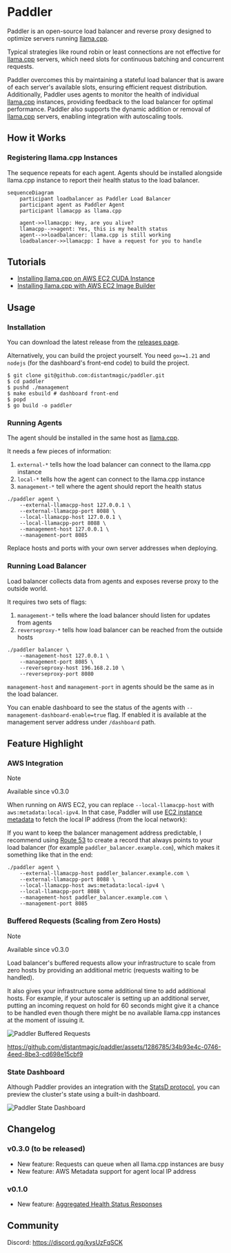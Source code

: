 # Paddler

Paddler is an open-source load balancer and reverse proxy designed to optimize servers running [llama.cpp](https://github.com/ggerganov/llama.cpp). 

Typical strategies like round robin or least connections are not effective for [llama.cpp](https://github.com/ggerganov/llama.cpp) servers, which need slots for continuous batching and concurrent requests. 

Paddler overcomes this by maintaining a stateful load balancer that is aware of each server's available slots, ensuring efficient request distribution. Additionally, Paddler uses agents to monitor the health of individual [llama.cpp](https://github.com/ggerganov/llama.cpp) instances, providing feedback to the load balancer for optimal performance. Paddler also supports the dynamic addition or removal of [llama.cpp](https://github.com/ggerganov/llama.cpp) servers, enabling integration with autoscaling tools.

## How it Works

### Registering llama.cpp Instances

The sequence repeats for each agent. Agents should be installed alongside llama.cpp instance to report their health status to the load balancer.

```mermaid
sequenceDiagram
    participant loadbalancer as Paddler Load Balancer
    participant agent as Paddler Agent
    participant llamacpp as llama.cpp

    agent->>llamacpp: Hey, are you alive?
    llamacpp-->>agent: Yes, this is my health status
    agent-->>loadbalancer: llama.cpp is still working
    loadbalancer->>llamacpp: I have a request for you to handle
```

## Tutorials

- [Installing llama.cpp on AWS EC2 CUDA Instance](infra/tutorial-installing-llamacpp-aws-cuda.md)
- [Installing llama.cpp with AWS EC2 Image Builder](infra/tutorial-installing-llamacpp-aws-ec2-image-builder.md)

## Usage

### Installation

You can download the latest release from the 
[releases page](https://github.com/distantmagic/paddler/releases).

Alternatively, you can build the project yourself. You need `go>=1.21` and
`nodejs` (for the dashboard's front-end code) to build the project.

```shell
$ git clone git@github.com:distantmagic/paddler.git
$ cd paddler
$ pushd ./management
$ make esbuild # dashboard front-end
$ popd
$ go build -o paddler
```

### Running Agents

The agent should be installed in the same host as [llama.cpp](https://github.com/ggerganov/llama.cpp).

It needs a few pieces of information:
1. `external-*` tells how the load balancer can connect to the llama.cpp instance
2. `local-*` tells how the agent can connect to the llama.cpp instance
3. `management-*` tell where the agent should report the health status

```shell
./paddler agent \
    --external-llamacpp-host 127.0.0.1 \
    --external-llamacpp-port 8088 \
    --local-llamacpp-host 127.0.0.1 \
    --local-llamacpp-port 8088 \
    --management-host 127.0.0.1 \
    --management-port 8085
```

Replace hosts and ports with your own server addresses when deploying.

### Running Load Balancer

Load balancer collects data from agents and exposes reverse proxy to the outside world.

It requires two sets of flags:
1. `management-*` tells where the load balancer should listen for updates from agents
2. `reverseproxy-*` tells how load balancer can be reached from the outside hosts

```shell
./paddler balancer \
    --management-host 127.0.0.1 \
    --management-port 8085 \
    --reverseproxy-host 196.168.2.10 \
    --reverseproxy-port 8080
```

`management-host` and `management-port` in agents should be the same as in the load balancer.

You can enable dashboard to see the status of the agents with 
`--management-dashboard-enable=true` flag. If enabled it is available at the 
management server address under `/dashboard` path.

## Feature Highlight

### AWS Integration

> [!NOTE]
> Available since v0.3.0

When running on AWS EC2, you can replace `--local-llamacpp-host` with `aws:metadata:local-ipv4`. In that case, Paddler will use [EC2 instance metadata](https://docs.aws.amazon.com/AWSEC2/latest/UserGuide/ec2-instance-metadata.html) to fetch the local IP address (from the local network):

If you want to keep the balancer management address predictable, I recommend using [Route 53](https://aws.amazon.com/route53/) to create a record that always points to your load balancer (for example `paddler_balancer.example.com`), which makes it something like that in the end:

```shell
./paddler agent \
    --external-llamacpp-host paddler_balancer.example.com \
    --external-llamacpp-port 8088 \
    --local-llamacpp-host aws:metadata:local-ipv4 \
    --local-llamacpp-port 8088 \
    --management-host paddler_balancer.example.com \
    --management-port 8085
```

### Buffered Requests (Scaling from Zero Hosts)

> [!NOTE]
> Available since v0.3.0

Load balancer's buffered requests allow your infrastructure to scale from zero hosts by providing an additional metric (requests waiting to be handled). 

It also gives your infrastructure some additional time to add additional hosts. For example, if your autoscaler is setting up an additional server, putting an incoming request on hold for 60 seconds might give it a chance to be handled even though there might be no available llama.cpp instances at the moment of issuing it.

![Paddler Buffered Requests](https://github.com/distantmagic/paddler/assets/1286785/ddafc1c4-85bd-48f9-8e58-65294281835d)

https://github.com/distantmagic/paddler/assets/1286785/34b93e4c-0746-4eed-8be3-cd698e15cbf9

### State Dashboard

Although Paddler provides an integration with the [StatsD protocol](https://github.com/statsd/statsd), you can preview the cluster's state using a built-in dashboard.

![Paddler State Dashboard](https://github.com/distantmagic/paddler/assets/1286785/251921bf-cfbd-4269-b0c9-b9cc981d4128)

## Changelog

### v0.3.0 (to be released)

* New feature: Requests can queue when all llama.cpp instances are busy
* New feature: AWS Metadata support for agent local IP address

### v0.1.0

* New feature: [Aggregated Health Status Responses](https://github.com/distantmagic/paddler/releases/tag/v0.1.0)

## Community

Discord: https://discord.gg/kysUzFqSCK
